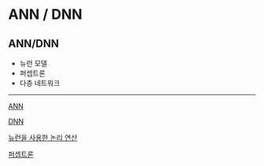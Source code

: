 # ANN / DNN

## ANN/DNN

- 뉴런 모델
- 퍼셉트론
- 다층 네트워크

---

[ANN](ANN%20DNN%202ba2423c2eea4787bc505e69f422147d/ANN%202270ff2b92834cc49b2f03a69559b4f9.md)

[DNN](ANN%20DNN%202ba2423c2eea4787bc505e69f422147d/DNN%20794e163c10ee41a1ad336cf8f50aceb5.md)

[뉴런을 사용한 논리 연산](ANN%20DNN%202ba2423c2eea4787bc505e69f422147d/%E1%84%82%E1%85%B2%E1%84%85%E1%85%A5%E1%86%AB%E1%84%8B%E1%85%B3%E1%86%AF%20%E1%84%89%E1%85%A1%E1%84%8B%E1%85%AD%E1%86%BC%E1%84%92%E1%85%A1%E1%86%AB%20%E1%84%82%E1%85%A9%E1%86%AB%E1%84%85%E1%85%B5%20%E1%84%8B%E1%85%A7%E1%86%AB%E1%84%89%E1%85%A1%E1%86%AB%20d1791ce6d3c948eab0355f91ba916994.md)

[퍼셉트론](ANN%20DNN%202ba2423c2eea4787bc505e69f422147d/%E1%84%91%E1%85%A5%E1%84%89%E1%85%A6%E1%86%B8%E1%84%90%E1%85%B3%E1%84%85%E1%85%A9%E1%86%AB%208ea60c0aa5bf4ca8bebde7af53211729.md)